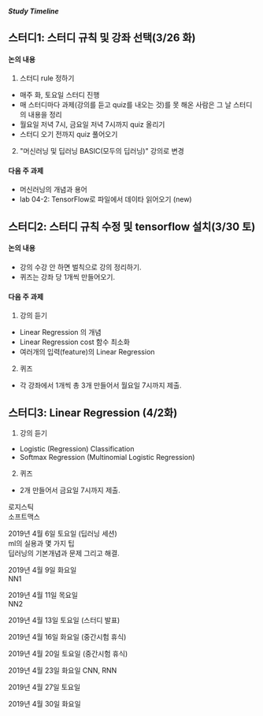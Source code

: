 ##### Study Timeline
## 스터디1: 스터디 규칙 및 강좌 선택(3/26 화)
#### 논의 내용  
1. 스터디 rule 정하기  
- 매주 화, 토요일 스터디 진행
- 매 스터디마다 과제(강의를 듣고 quiz를 내오는 것)를 못 해온 사람은 그 날 스터디의 내용을 정리
- 월요일 저녁 7시, 금요일 저녁 7시까지 quiz 올리기  
- 스터디 오기 전까지 quiz 풀어오기
 
2. "머신러닝 및 딥러닝 BASIC(모두의 딥러닝)" 강의로 변경

#### 다음 주 과제  
- 머신러닝의 개념과 용어
- lab 04-2: TensorFlow로 파일에서 데이타 읽어오기 (new)

## 스터디2: 스터디 규칙 수정 및 tensorflow 설치(3/30 토)

#### 논의 내용  
- 강의 수강 안 하면 벌칙으로 강의 정리하기. 
- 퀴즈는 강좌 당 1개씩 만들어오기.

#### 다음 주 과제  
1. 강의 듣기
- Linear Regression 의 개념
- Linear Regression cost 함수 최소화
- 여러개의 입력(feature)의 Linear Regression

2. 퀴즈
- 각 강좌에서 1개씩 총 3개 만들어서 월요일 7시까지 제출.

## 스터디3: Linear Regression (4/2화)

1. 강의 듣기
- Logistic (Regression) Classification
- Softmax Regression (Multinomial Logistic Regression)

2. 퀴즈
- 2개 만들어서 금요일 7시까지 제출. 

로지스틱  
소프트맥스  

2019년 4월 6일 토요일  (딥러닝 세션)  
ml의 실용과 몇 가지 팁  
딥러닝의 기본개념과 문제 그리고 해결.  

2019년 4월 9일 화요일  
NN1

2019년 4월 11일 목요일  
NN2  

2019년 4월 13일 토요일  (스터디 발표)  

2019년 4월 16일 화요일 (중간시험 휴식)

2019년 4월 20일 토요일 (중간시험 휴식)

2019년 4월 23일 화요일
CNN, RNN

2019년 4월 27일 토요일

2019년 4월 30일 화요일
